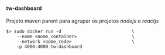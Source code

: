#### tw-dashboard

Projeto maven parent para agrupar os projetos *nodejs* e *reactjs*

```
$> sudo docker run -d                           \
    --name <nome_container>                     \
    --network <nome_rede>                       \
    -p 4000:4000 tw-dashboard
```
